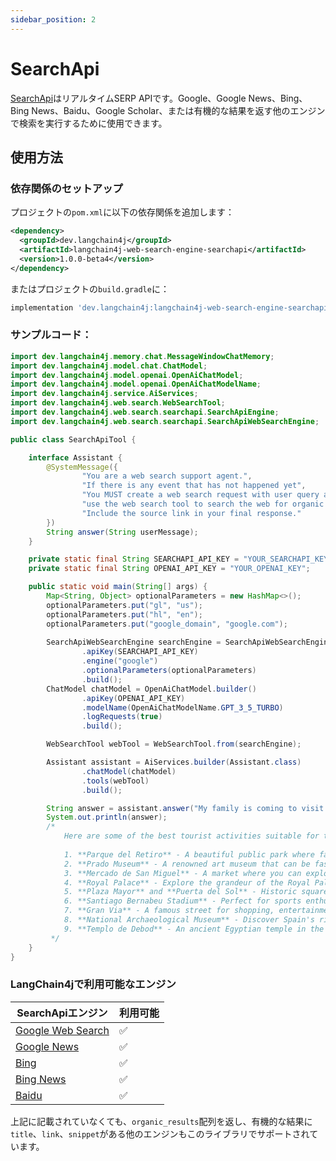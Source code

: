 ```yaml
---
sidebar_position: 2
---
```


# SearchApi

[SearchApi](https://www.searchapi.io/)はリアルタイムSERP APIです。Google、Google News、Bing、Bing News、Baidu、Google Scholar、または有機的な結果を返す他のエンジンで検索を実行するために使用できます。

## 使用方法

### 依存関係のセットアップ

プロジェクトの`pom.xml`に以下の依存関係を追加します：
```xml
<dependency>
  <groupId>dev.langchain4j</groupId>
  <artifactId>langchain4j-web-search-engine-searchapi</artifactId>
  <version>1.0.0-beta4</version>
</dependency>
```

またはプロジェクトの`build.gradle`に：

```groovy
implementation 'dev.langchain4j:langchain4j-web-search-engine-searchapi:1.0.0-beta4'
```

### サンプルコード：

```java
import dev.langchain4j.memory.chat.MessageWindowChatMemory;
import dev.langchain4j.model.chat.ChatModel;
import dev.langchain4j.model.openai.OpenAiChatModel;
import dev.langchain4j.model.openai.OpenAiChatModelName;
import dev.langchain4j.service.AiServices;
import dev.langchain4j.web.search.WebSearchTool;
import dev.langchain4j.web.search.searchapi.SearchApiEngine;
import dev.langchain4j.web.search.searchapi.SearchApiWebSearchEngine;

public class SearchApiTool {

    interface Assistant {
        @SystemMessage({
                "You are a web search support agent.",
                "If there is any event that has not happened yet",
                "You MUST create a web search request with user query and",
                "use the web search tool to search the web for organic web results.",
                "Include the source link in your final response."
        })
        String answer(String userMessage);
    }

    private static final String SEARCHAPI_API_KEY = "YOUR_SEARCHAPI_KEY";
    private static final String OPENAI_API_KEY = "YOUR_OPENAI_KEY";

    public static void main(String[] args) {
        Map<String, Object> optionalParameters = new HashMap<>();
        optionalParameters.put("gl", "us");
        optionalParameters.put("hl", "en");
        optionalParameters.put("google_domain", "google.com");
        
        SearchApiWebSearchEngine searchEngine = SearchApiWebSearchEngine.builder()
                .apiKey(SEARCHAPI_API_KEY)
                .engine("google")
                .optionalParameters(optionalParameters)
                .build();
        ChatModel chatModel = OpenAiChatModel.builder()
                .apiKey(OPENAI_API_KEY)
                .modelName(OpenAiChatModelName.GPT_3_5_TURBO)
                .logRequests(true)
                .build();

        WebSearchTool webTool = WebSearchTool.from(searchEngine);

        Assistant assistant = AiServices.builder(Assistant.class)
                .chatModel(chatModel)
                .tools(webTool)
                .build();

        String answer = assistant.answer("My family is coming to visit me in Madrid next week, list the best tourist activities suitable for the whole family");
        System.out.println(answer);
        /*
            Here are some of the best tourist activities suitable for the whole family in Madrid:
            
            1. **Parque del Retiro** - A beautiful public park where families can enjoy nature and various activities.
            2. **Prado Museum** - A renowned art museum that can be fascinating for both adults and children.
            3. **Mercado de San Miguel** - A market where you can explore and taste delicious Spanish food.
            4. **Royal Palace** - Explore the grandeur of the Royal Palace of Madrid.
            5. **Plaza Mayor** and **Puerta del Sol** - Historic squares with a vibrant atmosphere.
            6. **Santiago Bernabeu Stadium** - Perfect for sports enthusiasts and soccer fans.
            7. **Gran Via** - A famous street for shopping, entertainment, and sightseeing.
            8. **National Archaeological Museum** - Discover Spain's rich history through archaeological artifacts.
            9. **Templo de Debod** - An ancient Egyptian temple in the heart of Madrid.
         */
    }
}
```

### LangChain4jで利用可能なエンジン

| SearchApiエンジン                                          | 利用可能 |
|-----------------------------------------------------------|-----------|
| [Google Web Search](https://www.searchapi.io/docs/google) | ✅         |
| [Google News](https://www.searchapi.io/docs/google-news)  | ✅         |
| [Bing](https://www.searchapi.io/docs/bing)                | ✅         |
| [Bing News](https://www.searchapi.io/docs/bing-news)      | ✅         |
| [Baidu](https://www.searchapi.io/docs/baidu)              | ✅         |

上記に記載されていなくても、`organic_results`配列を返し、有機的な結果に`title`、`link`、`snippet`がある他のエンジンもこのライブラリでサポートされています。
